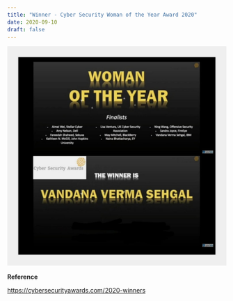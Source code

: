 ```yaml
---
title: "Winner - Cyber Security Woman of the Year Award 2020"
date: 2020-09-10
draft: false
---
```


![cybersecawards](/images/cybersecawards.jpg)

**Reference**

https://cybersecurityawards.com/2020-winners

